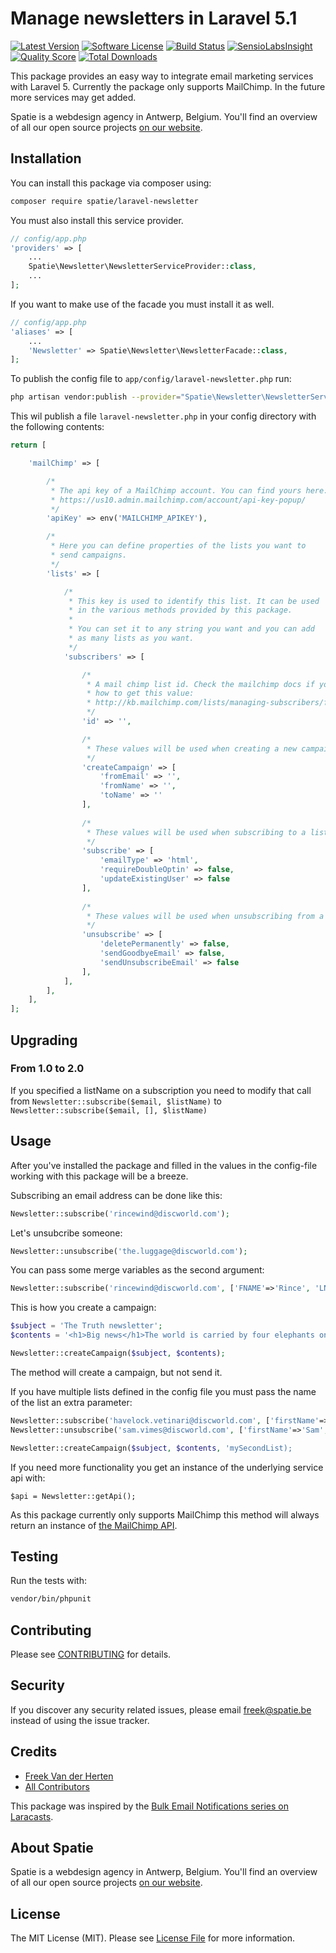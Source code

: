# Manage newsletters in Laravel 5.1
[![Latest Version](https://img.shields.io/github/release/spatie/laravel-newsletter.svg?style=flat-square)](https://github.com/spatie/laravel-newsletter/releases)
[![Software License](https://img.shields.io/badge/license-MIT-brightgreen.svg?style=flat-square)](LICENSE.md)
[![Build Status](https://img.shields.io/travis/spatie/laravel-newsletter/master.svg?style=flat-square)](https://travis-ci.org/spatie/laravel-newsletter)
[![SensioLabsInsight](https://insight.sensiolabs.com/projects/10993a65-449a-488a-886c-f810b9950070/mini.png)](https://insight.sensiolabs.com/projects/10993a65-449a-488a-886c-f810b9950070)
[![Quality Score](https://img.shields.io/scrutinizer/g/spatie/laravel-newsletter.svg?style=flat-square)](https://scrutinizer-ci.com/g/spatie/laravel-newsletter)
[![Total Downloads](https://img.shields.io/packagist/dt/spatie/laravel-newsletter.svg?style=flat-square)](https://packagist.org/packages/spatie/laravel-newsletter)

This package provides an easy way to integrate email marketing services with Laravel 5. Currently the package only supports MailChimp. In the future more services may get added.

Spatie is a webdesign agency in Antwerp, Belgium. You'll find an overview of all our open source projects [on our website](https://spatie.be/opensource).

## Installation

You can install this package via composer using:

```bash
composer require spatie/laravel-newsletter
```

You must also install this service provider.

```php
// config/app.php
'providers' => [
    ...
    Spatie\Newsletter\NewsletterServiceProvider::class,
    ...
];
```

If you want to make use of the facade you must install it as well.

```php
// config/app.php
'aliases' => [
    ...
    'Newsletter' => Spatie\Newsletter\NewsletterFacade::class,
];
```

To publish the config file to ``app/config/laravel-newsletter.php`` run:

```bash
php artisan vendor:publish --provider="Spatie\Newsletter\NewsletterServiceProvider"
```

This wil publish a file `laravel-newsletter.php` in your config directory with the following contents: 
```php
return [

    'mailChimp' => [

        /*
         * The api key of a MailChimp account. You can find yours here:
         * https://us10.admin.mailchimp.com/account/api-key-popup/
         */
        'apiKey' => env('MAILCHIMP_APIKEY'),

        /*
         * Here you can define properties of the lists you want to
         * send campaigns.
         */
        'lists' => [

            /*
             * This key is used to identify this list. It can be used
             * in the various methods provided by this package.
             *
             * You can set it to any string you want and you can add
             * as many lists as you want.
             */
            'subscribers' => [

                /*
                 * A mail chimp list id. Check the mailchimp docs if you don't know
                 * how to get this value:
                 * http://kb.mailchimp.com/lists/managing-subscribers/find-your-list-id
                 */
                'id' => '',

                /*
                 * These values will be used when creating a new campaign.
                 */
                'createCampaign' => [
                    'fromEmail' => '',
                    'fromName' => '',
                    'toName' => ''
                ],
                
                /*
                 * These values will be used when subscribing to a list.
                 */
                'subscribe' => [
                    'emailType' => 'html',
                    'requireDoubleOptin' => false,
                    'updateExistingUser' => false
                ],
                
                /*
                 * These values will be used when unsubscribing from a list.
                 */
                'unsubscribe' => [
                    'deletePermanently' => false,
                    'sendGoodbyeEmail' => false,
                    'sendUnsubscribeEmail' => false
                ],
            ],
        ],
    ],
];

```

## Upgrading

### From 1.0 to 2.0
If you specified a listName on a subscription you need to modify that call from
`Newsletter::subscribe($email, $listName)`
to
`Newsletter::subscribe($email, [], $listName)`

## Usage

After you've installed the package and filled in the values in the config-file working with this package will be a breeze.

Subscribing an email address can be done like this:

```php
Newsletter::subscribe('rincewind@discworld.com');
```

Let's unsubcribe someone:

```php
Newsletter::unsubscribe('the.luggage@discworld.com');
```

You can pass some merge variables as the second argument:
```php
Newsletter::subscribe('rincewind@discworld.com', ['FNAME'=>'Rince', 'LNAME'=>'Wind']);
```


This is how you create a campaign:

```php
$subject = 'The Truth newsletter';
$contents = '<h1>Big news</h1>The world is carried by four elephants on a turtle!';

Newsletter::createCampaign($subject, $contents);
```
The method will create a campaign, but not send it.

If you have multiple lists defined in the config file you must pass the name of the list an extra parameter:

```php
Newsletter::subscribe('havelock.vetinari@discworld.com', ['firstName'=>'Havelock', 'lastName'=>'Vetinari'], 'mySecondList');
Newsletter::unsubscribe('sam.vimes@discworld.com', ['firstName'=>'Sam', 'lastName'=>'Vines'], 'mySecondList');

Newsletter::createCampaign($subject, $contents, 'mySecondList);
```

If you need more functionality you get an instance of the underlying service api with:

```
$api = Newsletter::getApi();
```

As this package currently only supports MailChimp this method will always return an instance of [the MailChimp API](https://bitbucket.org/mailchimp/mailchimp-api-php).


## Testing

Run the tests with:
```bash
vendor/bin/phpunit
```

## Contributing

Please see [CONTRIBUTING](CONTRIBUTING.md) for details.

## Security

If you discover any security related issues, please email [freek@spatie.be](mailto:freek@spatie.be) instead of using the issue tracker.

## Credits

- [Freek Van der Herten](https://github.com/freekmurze)
- [All Contributors](../../contributors)

This package was inspired by the [Bulk Email Notifications series on Laracasts](https://laracasts.com/lessons/bulk-email-notifications-part-1).

## About Spatie
Spatie is a webdesign agency in Antwerp, Belgium. You'll find an overview of all our open source projects [on our website](https://spatie.be/opensource).

## License

The MIT License (MIT). Please see [License File](LICENSE.md) for more information.

